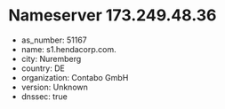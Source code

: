 # Nameserver 173.249.48.36

* as_number: 51167
* name: s1.hendacorp.com.
* city: Nuremberg
* country: DE
* organization: Contabo GmbH
* version: Unknown
* dnssec: true
